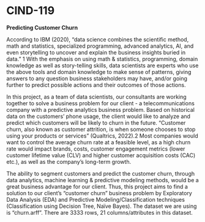 # CIND-119
**Predicting Customer Churn**

According to IBM (2020), “data science combines the scientific method, math and statistics, specialized programming, advanced analytics, AI, and even storytelling to uncover and explain the business insights buried in data.” 1 With the emphasis on using math & statistics, programming, domain knowledge as well as story-telling skills, data scientists are experts who use the above tools and domain knowledge to make sense of patterns, giving answers to any question business stakeholders may have, and/or going further to predict possible actions and their outcomes of those actions.

In this project, as a team of data scientists, our consultants are working together to solve a business problem for our client - a telecommunications company with a predictive analytics business problem. Based on historical data on the customers’ phone usage, the client would like to analyze and predict which customers will be likely to churn in the future. “Customer churn, also known as customer attrition, is when someone chooses to stop using your products or services” (Qualtrics, 2022).2 Most companies would want to control the average churn rate at a feasible level, as a high churn rate would impact brands, costs, customer engagement metrics (lower customer lifetime value (CLV) and higher customer acquisition costs (CAC) etc.), as well as the company’s long-term growth.

The ability to segment customers and predict the customer churn, through data analytics, machine learning & predictive modeling methods, would be a great business advantage for our client. Thus, this project aims to find a solution to our client’s “customer churn” business problem by Exploratory Data Analysis (EDA) and Predictive Modeling/Classification techniques (Classification using Decision Tree, Naïve Bayes). The dataset we are using is “churn.arff”. There are 3333 rows, 21 columns/attributes in this dataset.
